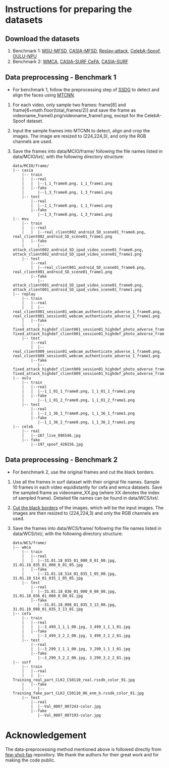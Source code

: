 # Instructions for preparing the datasets

## Download the datasets
1. Benchmark 1: [MSU-MFSD](https://sites.google.com/site/huhanhomepage/download/), [CASIA-MFSD](https://ieeexplore.ieee.org/document/6199754), [Replay-attack](https://www.idiap.ch/en/dataset/replayattack), [CelebA-Spoof](https://drive.google.com/corp/drive/folders/1OW_1bawO79pRqdVEVmBzp8HSxdSwln_Z), [OULU-NPU](https://sites.google.com/site/oulunpudatabase/)
2. Benchmark 2: [WMCA](https://www.idiap.ch/en/dataset/wmca), [CASIA-SURF CeFA](https://sites.google.com/corp/qq.com/face-anti-spoofing/dataset-download/casia-surf-cefacvpr2020), [CASIA-SURF](https://sites.google.com/corp/qq.com/face-anti-spoofing/dataset-download/casia-surfcvpr2019)


## Data preprocessing - Benchmark 1
- For benchmark 1, follow the preprocessing step of [SSDG](https://github.com/taylover-pei/SSDG-CVPR2020) to detect and align the faces using [MTCNN](https://github.com/YYuanAnyVision/mxnet_mtcnn_face_detection). 
1. For each video, only sample two frames: frame[6] and frame[6+math.floor(total_frames/2)] and save the frame as videoname_frame0.png/videoname_frame1.png, except for the CelebA-Spoof dataset.
2. Input the sample frames into MTCNN to detect, align and crop the images. The image are resized to (224,224,3), and only the RGB channels are used.
3. Save the frames into data/MCIO/frame/ following the file names listed in data/MCIO/txt/, with the following directory structure:

   ```
   data/MCIO/frame/
   |-- casia
       |-- train
       |   |--real
       |   |  |--1_1_frame0.png, 1_1_frame1.png 
       |   |--fake
       |      |--1_3_frame0.png, 1_3_frame1.png 
       |-- test
           |--real
           |  |--1_1_frame0.png, 1_1_frame1.png 
           |--fake
              |--1_3_frame0.png, 1_3_frame1.png 
   |-- msu
       |-- train
       |   |--real
       |   |  |--real_client002_android_SD_scene01_frame0.png, real_client002_android_SD_scene01_frame1.png
       |   |--fake
       |      |--attack_client002_android_SD_ipad_video_scene01_frame0.png, attack_client002_android_SD_ipad_video_scene01_frame1.png
       |-- test
           |--real
           |  |--real_client001_android_SD_scene01_frame0.png, real_client001_android_SD_scene01_frame1.png
           |--fake
              |--attack_client001_android_SD_ipad_video_scene01_frame0.png, attack_client001_android_SD_ipad_video_scene01_frame1.png
   |-- replay
       |-- train
       |   |--real
       |   |  |--real_client001_session01_webcam_authenticate_adverse_1_frame0.png, real_client001_session01_webcam_authenticate_adverse_1_frame1.png
       |   |--fake
       |      |--fixed_attack_highdef_client001_session01_highdef_photo_adverse_frame0.png, fixed_attack_highdef_client001_session01_highdef_photo_adverse_frame1.png
       |-- test
           |--real
           |  |--real_client009_session01_webcam_authenticate_adverse_1_frame0.png, real_client009_session01_webcam_authenticate_adverse_1_frame1.png
           |--fake
              |--fixed_attack_highdef_client009_session01_highdef_photo_adverse_frame0.png, fixed_attack_highdef_client009_session01_highdef_photo_adverse_frame1.png
   |-- oulu
       |-- train
       |   |--real
       |   |  |--1_1_01_1_frame0.png, 1_1_01_1_frame1.png
       |   |--fake
       |      |--1_1_01_2_frame0.png, 1_1_01_2_frame1.png
       |-- test
           |--real
           |  |--1_1_36_1_frame0.png, 1_1_36_1_frame1.png
           |--fake
              |--1_1_36_2_frame0.png, 1_1_36_2_frame1.png
   |-- celeb
       |-- real
       |   |--167_live_096546.jpg
       |-- fake
           |--197_spoof_420156.jpg       
   ```


## Data preprocessing - Benchmark 2
- For benchmark 2, use the original frames and cut the black borders.

1. Use all the frames in surf dataset with their original file names. Sample 10 frames in each video equidistantly for cefa and wmca datasets. Save the sampled frame as videoname_XX.jpg (where XX denotes the index of sampled frame). Detailed file names can be found in data/WCS/txt/.
2. [Cut the black borders](https://github.com/AlexanderParkin/CASIA-SURF_CeFA/blob/205d3d976523ed0c15d1e709ed7f21d50d7cf19b/at_learner_core/at_learner_core/utils/transforms.py#L456) of the images, which will be the input images. The images are then resized to (224,224,3) and only the RGB channels are used.
3. Save the frames into data/WCS/frame/ following the file names listed in data/WCS/txt/, with the following directory structure:
   
   ```
   data/WCS/frame/
   |-- wmca
       |-- train
       |   |--real
       |   |  |--31.01.18_035_01_000_0_01_00.jpg, 31.01.18_035_01_000_0_01_05.jpg
       |   |--fake
       |      |--31.01.18_514_01_035_1_05_00.jpg, 31.01.18_514_01_035_1_05_05.jpg
       |-- test
           |--real
           |  |--31.01.18_036_01_000_0_00_00.jpg, 31.01.18_036_01_000_0_00_01.jpg
           |--fake
              |--31.01.18_098_01_035_3_13_00.jpg, 31.01.18_098_01_035_3_13_01.jpg
   |-- cefa
       |-- train
       |   |--real
       |   |  |--3_499_1_1_1_00.jpg, 3_499_1_1_1_01.jpg
       |   |--fake
       |      |--3_499_3_2_2_00.jpg, 3_499_3_2_2_01.jpg
       |-- test
           |--real
           |  |--3_299_1_1_1_00.jpg, 3_299_1_1_1_01.jpg
           |--fake
              |--3_299_3_2_2_00.jpg, 3_299_3_2_2_01.jpg
   |-- surf
       |-- train
       |   |--real
       |   |  |--Training_real_part_CLKJ_CS0110_real.rssdk_color_91.jpg
       |   |--fake
       |      |--Training_fake_part_CLKJ_CS0110_06_enm_b.rssdk_color_91.jpg
       |-- test
           |--real
           |  |--Val_0007_007243-color.jpg
           |--fake
              |--Val_0007_007193-color.jpg
   ```

# Acknowledgement
The data-preprocessing method mentioned above is followed directly from [few-shot-fas](https://github.com/hhsinping/few_shot_fas) repository. We thank the authors for their great work and for making the code public.